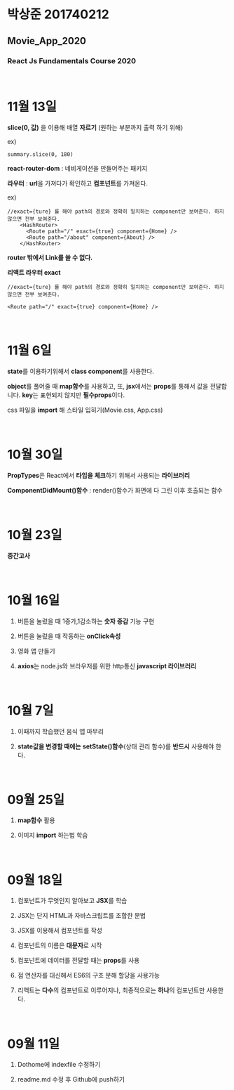 # 박상준 201740212

## **Movie_App_2020**

### React Js Fundamentals Course 2020

<br>

# **11월 13일**

**slice(0, 값)** 을 이용해 배열 **자르기** (원하는 부분까지 출력 하기 위해)

ex)

```
summary.slice(0, 180)
```

**react-router-dom** : 네비게이션을 만들어주는 패키지

**라우터** : **url**을 가져다가 확인하고 **컴포넌트**를 가져온다.

ex)

```
//exact={ture} 를 해야 path의 경로와 정확히 일치하는 component만 보여준다. 하지않으면 전부 보여준다.
    <HashRouter>
      <Route path="/" exact={true} component={Home} />
      <Route path="/about" component={About} />
    </HashRouter>
```

**router 밖에서 Link를 쓸 수 없다.**

**리액트 라우터 exact**

```
//exact={ture} 를 해야 path의 경로와 정확히 일치하는 component만 보여준다. 하지않으면 전부 보여준다.

<Route path="/" exact={true} component={Home} />
```

<br>

# **11월 6일**

**state**를 이용하기위해서 **class component**를 사용한다.

**object**를 풀어줄 때 **map함수**를 사용하고, 또, **jsx**에서는 **props**를 통해서 값을 전달합니다. **key**는 표현되지 않지만 **필수props**이다.

css 파일을 **import** 해 스타일 입히기(Movie.css, App.css)

<br>

# **10월 30일**

**PropTypes**은 React에서 **타입을 체크**하기 위해서 사용되는 **라이브러리**

**ComponentDidMount()함수** : render()함수가 화면에 다 그린 이후 호출되는 함수

<br>

# 10월 23일

**중간고사**

<br>

# 10월 16일

1. 버튼을 눌렀을 때 1증가,1감소하는 **숫자 증감** 기능 구현

2. 버튼을 눌렀을 때 작동하는 **onClick속성**

3. 영화 앱 만들기

4. **axios**는 node.js와 브라우저를 위한 http통신 **javascript 라이브러리**

<br>

# 10월 7일

1. 이때까지 학습했던 음식 앱 마무리

2. **state값을 변경할 때에는** **setState()함수**(상태 관리 함수)를 **반드시** 사용해야 한다.

<br>

# 09월 25일

1. **map함수** 활용

2. 이미지 **import** 하는법 학습

<br>

# 09월 18일

1. 컴포넌트가 무엇인지 알아보고 **JSX**를 학습

2. JSX는 단지 HTML과 자바스크립트를 조합한 문법

3. JSX를 이용해서 컴포넌트를 작성

4. 컴포넌트의 이름은 **대문자**로 시작

5. 컴포넌트에 데이터를 전달할 때는 **props**를 사용

6. 점 연산자를 대신해서 ES6의 구조 분해 할당을 사용가능

7. 리액트는 **다수**의 컴포넌트로 이루어지나, 최종적으로는 **하나**의 컴포넌트만 사용한다.

<br>

# 09월 11일

1. Dothome에 indexfile 수정하기

2. readme.md 수정 후 Github에 push하기
